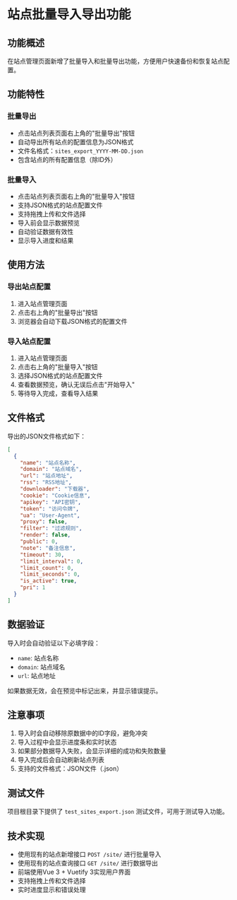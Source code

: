 # 站点批量导入导出功能

## 功能概述

在站点管理页面新增了批量导入和批量导出功能，方便用户快速备份和恢复站点配置。

## 功能特性

### 批量导出
- 点击站点列表页面右上角的"批量导出"按钮
- 自动导出所有站点的配置信息为JSON格式
- 文件名格式：`sites_export_YYYY-MM-DD.json`
- 包含站点的所有配置信息（除ID外）

### 批量导入
- 点击站点列表页面右上角的"批量导入"按钮
- 支持JSON格式的站点配置文件
- 支持拖拽上传和文件选择
- 导入前会显示数据预览
- 自动验证数据有效性
- 显示导入进度和结果

## 使用方法

### 导出站点配置
1. 进入站点管理页面
2. 点击右上角的"批量导出"按钮
3. 浏览器会自动下载JSON格式的配置文件

### 导入站点配置
1. 进入站点管理页面
2. 点击右上角的"批量导入"按钮
3. 选择JSON格式的站点配置文件
4. 查看数据预览，确认无误后点击"开始导入"
5. 等待导入完成，查看导入结果

## 文件格式

导出的JSON文件格式如下：

```json
[
  {
    "name": "站点名称",
    "domain": "站点域名",
    "url": "站点地址",
    "rss": "RSS地址",
    "downloader": "下载器",
    "cookie": "Cookie信息",
    "apikey": "API密钥",
    "token": "访问令牌",
    "ua": "User-Agent",
    "proxy": false,
    "filter": "过滤规则",
    "render": false,
    "public": 0,
    "note": "备注信息",
    "timeout": 30,
    "limit_interval": 0,
    "limit_count": 0,
    "limit_seconds": 0,
    "is_active": true,
    "pri": 1
  }
]
```

## 数据验证

导入时会自动验证以下必填字段：
- `name`: 站点名称
- `domain`: 站点域名
- `url`: 站点地址

如果数据无效，会在预览中标记出来，并显示错误提示。

## 注意事项

1. 导入时会自动移除原数据中的ID字段，避免冲突
2. 导入过程中会显示进度条和实时状态
3. 如果部分数据导入失败，会显示详细的成功和失败数量
4. 导入完成后会自动刷新站点列表
5. 支持的文件格式：JSON文件（.json）

## 测试文件

项目根目录下提供了 `test_sites_export.json` 测试文件，可用于测试导入功能。

## 技术实现

- 使用现有的站点新增接口 `POST /site/` 进行批量导入
- 使用现有的站点查询接口 `GET /site/` 进行数据导出
- 前端使用Vue 3 + Vuetify 3实现用户界面
- 支持拖拽上传和文件选择
- 实时进度显示和错误处理